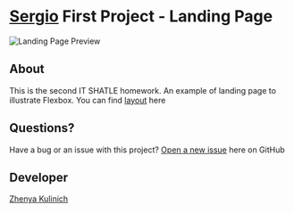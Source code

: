 # 	[Sergio](https://github.com/serprok9694) First Project - Landing Page

![Landing Page Preview](/assets/img/preview.gif)

## About

This is the second IT SHATLE homework. An example of landing page to illustrate Flexbox. You can find [layout](https://www.figma.com/file/gVc8u7tZSj9Cawgo5XiNiz/Templates-%234.-More-on-Figma.info-(Copy)?node-id=10%3A2) here

## Questions?

Have a bug or an issue with this project? [Open a new issue](https://github.com/kulinichevgeny/sergio-first-project/issues/new) here on GitHub

## Developer

[Zhenya Kulinich](https://github.com/kulinichevgeny)
